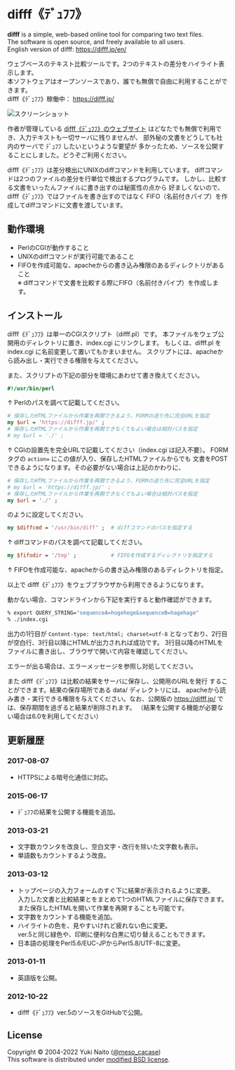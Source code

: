 difff《ﾃﾞｭﾌﾌ》
======================

**difff** is a simple, web-based online tool for comparing two text files.  
The software is open source, and freely available to all users.  
English version of difff: https://difff.jp/en/

ウェブベースのテキスト比較ツールです。2つのテキストの差分をハイライト表示します。  
本ソフトウェアはオープンソースであり、誰でも無償で自由に利用することができます。  
difff《ﾃﾞｭﾌﾌ》稼働中： https://difff.jp/

![スクリーンショット](http://data.dbcls.jp/~meso/img/difff6.png
"difff《ﾃﾞｭﾌﾌ》スクリーンショット")

作者が管理している
[difff《ﾃﾞｭﾌﾌ》のウェブサイト](https://difff.jp/)
はどなたでも無償で利用でき、入力テキストも一切サーバに残りませんが、
部外秘の文書をどうしても社内のサーバで ﾃﾞｭﾌﾌ したいというような要望が
多かったため、ソースを公開することにしました。どうぞご利用ください。

difff《ﾃﾞｭﾌﾌ》は差分検出にUNIXのdiffコマンドを利用しています。
diffコマンドは2つのファイルの差分を行単位で検出するプログラムです。
しかし、比較する文書をいったんファイルに書き出すのは秘匿性の点から
好ましくないので、difff《ﾃﾞｭﾌﾌ》ではファイルを書き出すのではなく
FIFO（名前付きパイプ）を作成してdiffコマンドに文書を渡しています。


動作環境
------

+ PerlのCGIが動作すること
+ UNIXのdiffコマンドが実行可能であること
+ FIFOを作成可能な、apacheからの書き込み権限のあるディレクトリがあること  
  ※ diffコマンドで文書を比較する際にFIFO（名前付きパイプ）を作成します。


インストール
------

difff《ﾃﾞｭﾌﾌ》は単一のCGIスクリプト（difff.pl）です。
本ファイルをウェブ公開用のディレクトリに置き、index.cgi にリンクします。
もしくは、difff.pl を index.cgi に名前変更して置いてもかまいません。
スクリプトには、apacheから読み出し・実行できる権限を与えてください。

また、スクリプトの下記の部分を環境にあわせて書き換えてください。

```perl
#!/usr/bin/perl
```

↑ Perlのパスを調べて記載してください。

```perl
# 保存したHTMLファイルから作業を再開できるよう、FORMの送り先に完全URLを指定
my $url = 'https://difff.jp/' ;
# 保存したHTMLファイルから作業を再開できなくてもよい場合は相対パスを指定
# my $url = './' ;
```

↑ CGIの設置先を完全URLで記載してください（index.cgi は記入不要）。
FORMタグの `action=` にこの値が入り、保存したHTMLファイルからでも
文書をPOSTできるようになります。その必要がない場合は上記のかわりに、

```perl
# 保存したHTMLファイルから作業を再開できるよう、FORMの送り先に完全URLを指定
# my $url = 'https://difff.jp/' ;
# 保存したHTMLファイルから作業を再開できなくてもよい場合は相対パスを指定
my $url = './' ;
```

のように設定してください。

```perl
my $diffcmd = '/usr/bin/diff' ;  # diffコマンドのパスを指定する
```

↑ diffコマンドのパスを調べて記載してください。

```perl
my $fifodir = '/tmp' ;           # FIFOを作成するディレクトリを指定する
```

↑ FIFOを作成可能な、apacheからの書き込み権限のあるディレクトリを指定。

以上で difff《ﾃﾞｭﾌﾌ》をウェブブラウザから利用できるようになります。

動かない場合、コマンドラインから下記を実行すると動作確認ができます。

```bash
% export QUERY_STRING="sequenceA=hogehoge&sequenceB=hagehage"
% ./index.cgi
```

出力の1行目が `Content-type: text/html; charset=utf-8`
となっており、2行目が空白行、3行目以降にHTMLが出力されれば成功です。
3行目以降のHTMLをファイルに書き出し、ブラウザで開いて内容を確認してください。

エラーが出る場合は、エラーメッセージを参照し対処してください。

また difff《ﾃﾞｭﾌﾌ》は比較の結果をサーバに保存し、公開用のURLを発行
することができます。結果の保存場所である data/ ディレクトリには、
apacheから読み書き・実行できる権限を与えてください。なお、公開版の
https://difff.jp/ では、保存期間を過ぎると結果が削除されます。
（結果を公開する機能が必要ない場合は6.0を利用してください）


更新履歴
--------

### 2017-08-07 ###

+ HTTPSによる暗号化通信に対応。

### 2015-06-17 ###

+ ﾃﾞｭﾌﾌの結果を公開する機能を追加。

### 2013-03-21 ###

+ 文字数カウンタを改良し、空白文字・改行を除いた文字数も表示。
+ 単語数もカウントするよう改良。

### 2013-03-12 ###

+ トップページの入力フォームのすぐ下に結果が表示されるように変更。  
  入力した文書と比較結果とをまとめて1つのHTMLファイルに保存できます。  
  また保存したHTMLを開いて作業を再開することも可能です。
+ 文字数をカウントする機能を追加。
+ ハイライトの色を、見やすいけれど疲れない色に変更。  
  ver.5と同じ緑色や、印刷に便利な白黒に切り替えることもできます。
+ 日本語の処理をPerl5.6/EUC-JPからPerl5.8/UTF-8に変更。

### 2013-01-11 ###

+ 英語版を公開。

### 2012-10-22 ###

+ difff《ﾃﾞｭﾌﾌ》ver.5のソースをGitHubで公開。


License
--------

Copyright &copy; 2004-2022 Yuki Naito
 ([@meso_cacase](http://twitter.com/meso_cacase))  
This software is distributed under
[modified BSD license](http://www.opensource.org/licenses/bsd-license.php).
